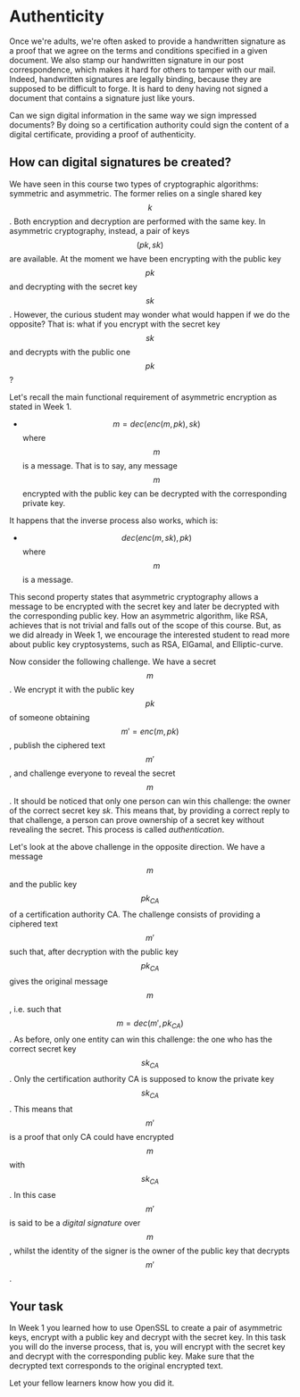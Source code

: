# Authenticity

Once we're adults, we're often asked to provide a handwritten signature as a proof that we agree on the terms and conditions specified in a given document. We also stamp our handwritten signature in our post correspondence, which makes it hard for others to tamper with our mail. Indeed, handwritten signatures are legally binding, because they are supposed to be difficult to forge. It is hard to deny having not signed a document that contains a signature just like yours.

Can we sign digital information in the same way we sign impressed documents? By doing so a certification authority could sign the content of a digital certificate, providing a proof of authenticity. 

## How can digital signatures be created?

We have seen in this course two types of cryptographic algorithms: symmetric and asymmetric. The former relies on a single shared key $$k$$.  Both encryption and decryption are performed with the same key. In asymmetric cryptography, instead, a pair of keys $$(pk, sk)$$ are available. At the moment we have been encrypting with the public key $$pk$$ and decrypting with the secret key $$sk$$. However, the curious student may wonder what would happen if we do the opposite?  That is: what if you encrypt with the secret key $$sk$$ and decrypts with the public one $$pk$$?

Let's recall the main functional requirement of asymmetric encryption as stated in Week 1. 

* $$m = dec(enc(m, pk), sk)$$ where $$m$$ is a message. That is to say, any message $$m$$ encrypted with the public key can be decrypted with the corresponding private key. 

It happens that the inverse process also works, which is:

* $$dec(enc(m, sk), pk)$$ where $$m$$ is a message. 

This second property states that asymmetric cryptography allows a message to be encrypted with the secret key and later be decrypted with the corresponding public key. How an asymmetric algorithm, like RSA, achieves that is not trivial and falls out of the scope of this course. But, as we did already in Week 1, we encourage the interested student to read more about public key cryptosystems, such as RSA, ElGamal, and Elliptic-curve. 

Now consider the following challenge. We have a secret $$m$$. We encrypt it with the public key $$pk$$ of someone obtaining $$m' = enc(m, pk)$$, publish the ciphered text $$m'$$, and challenge everyone to reveal the secret $$m$$. It should be noticed that only one person can win this challenge: the owner of the correct secret key $sk$. This means that, by providing a correct reply to that challenge, a person can prove ownership of a secret key without revealing the secret. This process is called *authentication*.

Let's look at the above challenge in the opposite direction. We have a message $$m$$ and the public key $$pk_{CA}$$ of a certification authority CA. The challenge consists of providing a ciphered text $$m'$$ such that, after decryption with the public key $$pk_{CA}$$ gives the original message $$m$$, i.e. such that $$m = dec(m', pk_{CA})$$. As before, only one entity can win this challenge: the one who has the correct secret key $$sk_{CA}$$.  Only the certification authority CA is supposed to know the private key $$sk_{CA}$$. This means that $$m'$$ is a proof that only CA could have encrypted $$m$$ with $$sk_{CA}$$. In this case $$m'$$ is said to be a *digital signature* over $$m$$, whilst the identity of the signer is the owner of the public key that decrypts $$m'$$. 

## Your task

In Week 1 you learned how to use OpenSSL to create a pair of asymmetric keys, encrypt with a public key and decrypt with the secret key. In this task you will do the inverse process, that is, you will encrypt with the secret key and decrypt with the corresponding public key. Make sure that the decrypted text corresponds to the original encrypted text.

Let your fellow learners know how you did it.




